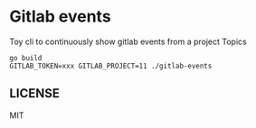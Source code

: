 # Gitlab events

Toy cli to continuously show gitlab events from a project
Topics

```
go build
GITLAB_TOKEN=xxx GITLAB_PROJECT=11 ./gitlab-events
```


## LICENSE
MIT
